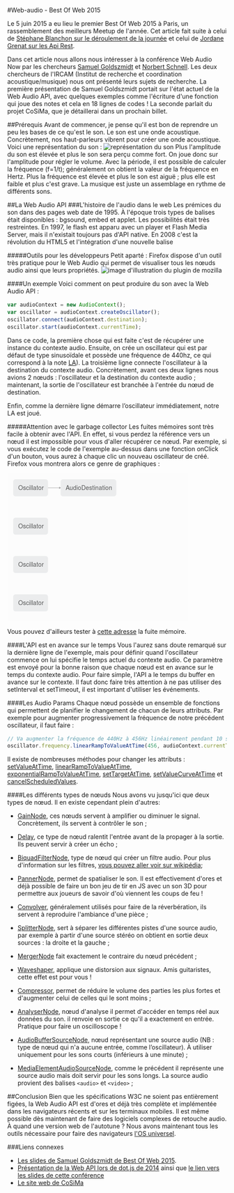 #Web-audio - Best Of Web 2015

Le 5 juin 2015 a eu lieu le premier Best Of Web 2015 à Paris, un rassemblement des meilleurs Meetup de l'année. Cet article fait suite à celui de [Stéphane Blanchon sur le déroulement de la journée](http://blog.viseo-bt.com/meilleur-du-web-a-la-conference-best-web-2015/) et celui de [Jordane Grenat sur les Api Rest](http://blog.viseo-bt.com/rest-world-best-of-web-2015/).

Dans cet article nous allons nous intéresser à la conférence Web Audio Now par les chercheurs [Samuel Goldszmidt](https://twitter.com/ouhouhsami) et [Norbert Schnell](http://imtr.ircam.fr/imtr/Norbert_Schnell). Les deux chercheurs de l'IRCAM (Institut de recherche et coordination acoustique/musique) nous ont présenté leurs sujets de recherche. La première présentation de Samuel Goldszmidt portait sur l'état actuel de la Web Audio API, avec quelques exemples comme l'écriture d'une fonction qui joue des notes et cela en 18 lignes de codes ! La seconde parlait du projet CoSiMa, que je détaillerai dans un prochain billet.

##Prérequis
Avant de commencer, je pense qu'il est bon de reprendre un peu les bases de ce qu'est le son. Le son est une onde acoustique. Concrètement, nos haut-parleurs vibrent pour créer une onde acoustique. Voici une représentation du son : 
![représentation du son](http://perceptionsonoretpe.free.fr/I/images/Fig_4.png)
Plus l'amplitude du son est élevée et plus le son sera perçu comme fort. On joue donc sur l'amplitude pour régler le volume. Avec la période, il est possible de calculer la fréquence (f=1/t); généralement on obtient la valeur de la fréquence en Hertz. Plus la fréquence est élevée et plus le son est aiguë ; plus elle est faible et plus c'est grave. La musique est juste un assemblage en rythme de différents sons.

##La Web Audio API
###L'histoire de l'audio dans le web
Les prémices du son dans des pages web date de 1995. À l'époque trois types de balises était disponibles : bgsound, embed et applet. Les possibilités était très restreintes. 
En 1997, le flash est apparu avec un player et Flash Media Server, mais il n'existait toujours pas d'API native.
En 2008 c'est la révolution du HTML5 et l'intégration d'une nouvelle balise <audio>.
Enfin, en 2010 le W3C définit la Web Audio API. À l'heure où j’écris ces lignes [le document est actuellement en Editor's draft](http://webaudio.github.io/web-audio-api/) mais [reste parfaitement utilisable sur tous les navigateurs sauf IE](http://caniuse.com/#search=web%20audio%20api); Edge implémentera cependant la Web Audio API.
###La Web Audio API en détails
L'API est de haut niveau et elle permet un contrôle du son en JavaScript. Elle repose sur le principe de routing modulaire, c'est à dire que le son possède une entrée à laquelle on va appliquer des nœuds audio pour obtenir le son en sortie. Un nœud audio peut par exemple correspondre à un filtre de certaines fréquences ou à un amplificateur, etc.

#####Outils pour les développeurs
Petit aparté : Firefox dispose d'un outil très pratique pour le Web Audio qui permet de visualiser tous les nœuds audio ainsi que leurs propriétés.
![image d'illustration du plugin de mozilla](http://blog.mozilla.org/hacks/files/2014/06/Web-Audio-Editor-1.png)

####Un exemple 
Voici comment on peut produire du son avec la Web Audio API :
```javascript
var audioContext = new AudioContext();
var oscillator = audioContext.createOscillator();
oscillator.connect(audioContext.destination);
oscillator.start(audioContext.currentTime);
```
Dans ce code, la première chose qui est faite c'est de récupérer une instance du contexte audio. Ensuite, on crée un oscillateur qui est par défaut de type sinusoïdale et possède une fréquence de 440hz, ce qui correspond à la note [LA](https://fr.wikipedia.org/wiki/La440)).
La troisième ligne connecte l'oscillateur à la destination du contexte audio. Concrètement, avant ces deux lignes nous avions 2 nœuds : l'oscillateur et la destination du contexte audio ; maintenant, la sortie de l'oscillateur est branchée à l'entrée du nœud de destination. 

Enfin, comme la dernière ligne démarre l’oscillateur immédiatement, notre LA est joué.

#####Attention avec le garbage collector
Les fuites mémoires sont très facile à obtenir avec l'API. En effet, si vous perdez la référence vers un nœud il est impossible pour vous d'aller récupérer ce nœud. Par exemple, si vous exécutez le code de l'exemple au-dessus dans une fonction onClick d'un bouton, vous aurez à chaque clic un nouveau oscillateur de créé. Firefox vous montrera alors ce genre de graphiques :

![Exemple d'un graphique Firefox avec des fuites mémoires](https://raw.githubusercontent.com/FBerthelot/web-audio-api-examples/gh-pages/images/garbage_collector.png)

Vous pouvez d'ailleurs tester à [cette adresse](http://fberthelot.github.io/web-audio-api-examples/exemple1) la fuite mémoire.

####L'API est en avance sur le temps
Vous l'aurez sans doute remarqué sur la dernière ligne de l'exemple, mais pour définir quand l'oscillateur commence on lui spécifie le temps actuel du contexte audio. Ce paramètre est envoyé pour la bonne raison que chaque nœud est en avance sur le temps du contexte audio. Pour faire simple, l'API a le temps du buffer en avance sur le contexte.
Il faut donc faire très attention à ne pas utiliser des setInterval et setTimeout, il est important d'utiliser les événements.

####Les Audio Params
Chaque nœud possède un ensemble de fonctions qui permettent de planifier le changement de chacun de leurs attributs. Par exemple pour augmenter progressivement la fréquence de notre précédent oscillateur, il faut faire : 
```javascript
// Va augmenter la fréquence de 440Hz à 456Hz linéairement pendant 10 secondes 
oscillator.frequency.linearRampToValueAtTime(456, audioContext.currentTime + 10);
```
Il existe de nombreuses méthodes pour changer les attributs : [setValueAtTime](https://developer.mozilla.org/en-US/docs/Web/API/AudioParam/setValueAtTime), [linearRampToValueAtTime](https://developer.mozilla.org/en-US/docs/Web/API/AudioParam/linearRampToValueAtTime), [exponentialRampToValueAtTime](https://developer.mozilla.org/en-US/docs/Web/API/AudioParam/exponentialRampToValueAtTime), [setTargetAtTime](https://developer.mozilla.org/en-US/docs/Web/API/AudioParam/setTargetAtTime), [setValueCurveAtTime](https://developer.mozilla.org/en-US/docs/Web/API/AudioParam/setValueCurveAtTime) et [cancelScheduledValues](https://developer.mozilla.org/en-US/docs/Web/API/AudioParam/cancelScheduledValues).

####Les différents types de nœuds
Nous avons vu jusqu'ici que deux types de nœud. Il en existe cependant plein d'autres:

 - [GainNode](https://developer.mozilla.org/fr/docs/Web/API/GainNode), ces nœuds servent à amplifier ou diminuer le signal. Concrètement, ils servent à contrôler le son ;
 - [Delay](http://webaudio.github.io/web-audio-api/#the-delaynode-interface), ce type de nœud ralentit l'entrée avant de la propager à la sortie. Ils peuvent servir à créer un écho ;
 - [BiquadFilterNode](https://developer.mozilla.org/en-US/docs/Web/API/BiquadFilterNode), type de nœud qui créer un filtre audio. Pour plus d'information sur les filtres, [vous pouvez aller voir sur wikipédia](https://fr.wikipedia.org/wiki/Filtre_%28audio%29#Filtres_passe-haut_et_passe-bas);
 - [PannerNode](https://developer.mozilla.org/fr/docs/Web/API/AudioListener), permet de spatialiser le son. Il est effectivement d'ores et déjà possible de faire un bon jeu de tir en JS avec un son 3D pour permettre aux joueurs de savoir d'où viennent les coups de feu !
 - [Convolver](http://webaudio.github.io/web-audio-api/#linear-effects-using-convolution), généralement utilisés pour faire de la réverbération, ils servent à reproduire l'ambiance d'une pièce ;
 - [SplitterNode](http://webaudio.github.io/web-audio-api/#the-channelsplitternode-interface), sert à séparer les différentes pistes d'une source audio, par exemple à partir d'une source stéréo on obtient en sortie deux sources : la droite et la gauche ;
 - [MergerNode](http://webaudio.github.io/web-audio-api/#the-channelmergernode-interface) fait exactement le contraire du nœud précédent ;
 - [Waveshaper](https://developer.mozilla.org/fr/docs/Web/API/WaveShaperNode), applique une distorsion aux signaux. Amis guitaristes, cette effet est pour vous !
 - [Compressor](http://webaudio.github.io/web-audio-api/#the-dynamicscompressornode-interface), permet de réduire le volume des parties les plus fortes et d'augmenter celui de celles qui le sont moins ;

 - [AnalyserNode](https://developer.mozilla.org/fr/docs/Web/API/AnalyserNode), nœud d'analyse il permet d'accéder en temps réel aux données du son. il renvoie en sortie ce qu'il a exactement en entrée. Pratique pour faire un oscilloscope !

 - [AudioBufferSourceNode](https://developer.mozilla.org/fr/docs/Web/API/AudioBufferSourceNode), nœud représentant une source audio (NB : type de nœud qui n'a aucune entrée, comme l’oscillateur). À utiliser uniquement pour les sons courts (inférieurs à une minute) ;
 - [MediaElementAudioSourceNode](https://developer.mozilla.org/fr/docs/Web/API/MediaElementAudioSourceNode), comme le précédent il représente une source audio mais doit servir pour les sons longs. La source audio provient des balises `<audio>` et `<video>` ;

##Conclusion
Bien que les spécifications W3C ne soient pas entièrement figées, la Web Audio API est d'ores et déjà très complète et implémentée dans les navigateurs récents et sur les terminaux mobiles. Il est même possible dès maintenant de faire des logiciels complexes de retouche audio. À quand une version web de l'autotune ? Nous avons maintenant tous les outils nécessaire pour faire des navigateurs [l'OS universel](http://www.infoworld.com/article/2609165/web-browsers/10-reasons-the-browser-is-becoming-the-universal-os.html).

###Liens connexes
* [Les slides de Samuel Goldszmidt de Best Of Web 2015](http://ouhouhsami.github.io/2015-06-05-bestofweb-paris/#1).
* [Présentation de la Web API lors de dot.js de 2014](http://lanyrd.com/2014/dotjseu/sdgppz/) ainsi que [le lien vers les slides de cette conférence](http://soledadpenades.com/files/t/20141117_dotjs/#21)
* [Le site web de CoSiMa](http://cosima.ircam.fr/)